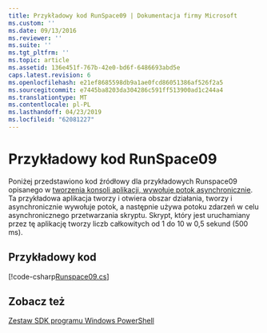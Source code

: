 ```yaml
---
title: Przykładowy kod RunSpace09 | Dokumentacja firmy Microsoft
ms.custom: ''
ms.date: 09/13/2016
ms.reviewer: ''
ms.suite: ''
ms.tgt_pltfrm: ''
ms.topic: article
ms.assetid: 136e451f-767b-42e0-bd6f-6486693abd5e
caps.latest.revision: 6
ms.openlocfilehash: e21ef8685598db9a1ae0fcd86051386af526f2a5
ms.sourcegitcommit: e7445ba8203da304286c591ff513900ad1c244a4
ms.translationtype: MT
ms.contentlocale: pl-PL
ms.lasthandoff: 04/23/2019
ms.locfileid: "62081227"
---
```

# <a name="runspace09-code-sample"></a>Przykładowy kod RunSpace09

Poniżej przedstawiono kod źródłowy dla przykładowych Runspace09 opisanego w [tworzenia konsoli aplikacji, wywołuje potok asynchronicznie](http://msdn.microsoft.com/en-us/198c1c94-2a06-457e-93ce-c0d910618e47). Ta przykładowa aplikacja tworzy i otwiera obszar działania, tworzy i asynchronicznie wywołuje potok, a następnie używa potoku zdarzeń w celu asynchronicznego przetwarzania skryptu. Skrypt, który jest uruchamiany przez tę aplikację tworzy liczb całkowitych od 1 do 10 w 0,5 sekund (500 ms).

## <a name="code-sample"></a>Przykładowy kod

[!code-csharp[Runspace09.cs](../../powershell-sdk-samples/SDK-2.0/csharp/Runspace09/Runspace09.cs#L11-L113 "Runspace09.cs")]

## <a name="see-also"></a>Zobacz też

[Zestaw SDK programu Windows PowerShell](../windows-powershell-reference.md)